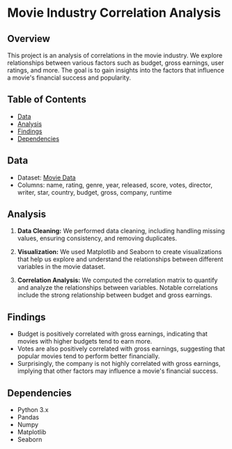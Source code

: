 # Movie Industry Correlation Analysis

## Overview

This project is an analysis of correlations in the movie industry. We explore relationships between various factors such as budget, gross earnings, user ratings, and more. The goal is to gain insights into the factors that influence a movie's financial success and popularity.

## Table of Contents

- [Data](#data)
- [Analysis](#analysis)
- [Findings](#findings)
- [Dependencies](#dependencies)

## Data

- Dataset: [Movie Data](https://github.com/Infernw/Data-Science/blob/main/movies.csv)
- Columns: name, rating, genre, year, released, score, votes, director, writer, star, country, budget, gross, company, runtime

## Analysis

1. **Data Cleaning:** We performed data cleaning, including handling missing values, ensuring consistency, and removing duplicates.

2. **Visualization:** We used Matplotlib and Seaborn to create visualizations that help us explore and understand the relationships between different variables in the movie dataset.

3. **Correlation Analysis:** We computed the correlation matrix to quantify and analyze the relationships between variables. Notable correlations include the strong relationship between budget and gross earnings.

## Findings

- Budget is positively correlated with gross earnings, indicating that movies with higher budgets tend to earn more.
- Votes are also positively correlated with gross earnings, suggesting that popular movies tend to perform better financially.
- Surprisingly, the company is not highly correlated with gross earnings, implying that other factors may influence a movie's financial success.

## Dependencies

- Python 3.x
- Pandas
- Numpy
- Matplotlib
- Seaborn
